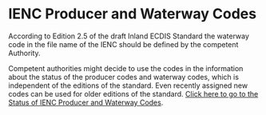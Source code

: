 # IENC Producer and Waterway Codes



According to Edition 2.5 of the draft Inland ECDIS Standard the waterway code in the file name of the IENC should be defined by the competent Authority. 

Competent authorities might decide to use the codes in the information about the status of the producer codes and waterway codes, which is independent of the editions of the standard. Even recently assigned new codes can be used for older editions of the standard. [Click here to go to the Status of IENC Producer and Waterway Codes](https://ienc.gitbook.io/ienc-main/status-of-codes-for-producers-and-waterways).

